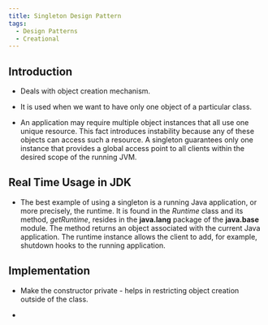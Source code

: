 ```yaml
---
title: Singleton Design Pattern
tags:
  - Design Patterns
  - Creational
---
```


## Introduction

- Deals with object creation mechanism.

- It is used when we want to have only one object of a particular class.

- An application may require multiple object instances that all use one unique resource. This fact introduces instability because any of these objects can access such a resource. A singleton guarantees only one instance that provides a global access point to all clients within the desired scope of the running JVM.

## Real Time Usage in JDK

- The best example of using a singleton is a running Java application, or more precisely, the runtime. It is found in the _Runtime_ class and its method, _getRuntime_, resides in the **java.lang** package of the **java.base** module. The method returns an object associated with the current Java application. The runtime instance allows the client to add, for example, shutdown hooks to the running application.

## Implementation

- Make the constructor private - helps in restricting object creation outside of the class.

-
